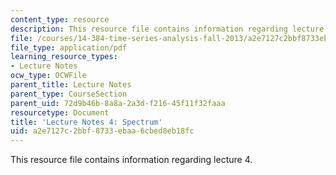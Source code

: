 ```yaml
---
content_type: resource
description: This resource file contains information regarding lecture 4.
file: /courses/14-384-time-series-analysis-fall-2013/a2e7127c2bbf8733ebaa6cbed8eb18fc_MIT14_384F13_lec4.pdf
file_type: application/pdf
learning_resource_types:
- Lecture Notes
ocw_type: OCWFile
parent_title: Lecture Notes
parent_type: CourseSection
parent_uid: 72d9b46b-8a8a-2a3d-f216-45f11f32faaa
resourcetype: Document
title: 'Lecture Notes 4: Spectrum'
uid: a2e7127c-2bbf-8733-ebaa-6cbed8eb18fc
---
```

This resource file contains information regarding lecture 4.

